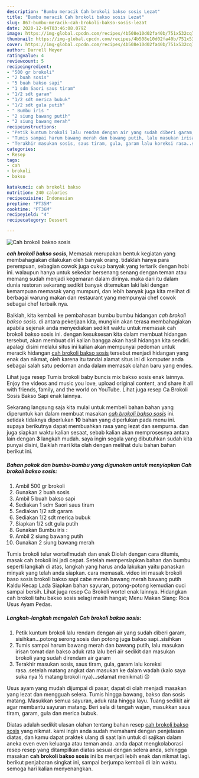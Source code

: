 ```yaml
---
description: "Bumbu meracik Cah brokoli bakso sosis Lezat"
title: "Bumbu meracik Cah brokoli bakso sosis Lezat"
slug: 867-bumbu-meracik-cah-brokoli-bakso-sosis-lezat
date: 2020-12-04T03:46:08.079Z
image: https://img-global.cpcdn.com/recipes/4b508e10d02fa40b/751x532cq70/cah-brokoli-bakso-sosis-foto-resep-utama.jpg
thumbnail: https://img-global.cpcdn.com/recipes/4b508e10d02fa40b/751x532cq70/cah-brokoli-bakso-sosis-foto-resep-utama.jpg
cover: https://img-global.cpcdn.com/recipes/4b508e10d02fa40b/751x532cq70/cah-brokoli-bakso-sosis-foto-resep-utama.jpg
author: Darrell Meyer
ratingvalue: 4
reviewcount: 5
recipeingredient:
- "500 gr brokoli"
- "2 buah sosis"
- "5 buah bakso sapi"
- "1 sdm Saori saus tiram"
- "1/2 sdt garam"
- "1/2 sdt merica bubuk"
- "1/2 sdt gula putih"
- " Bumbu iris "
- "2 siung bawang putih"
- "2 siung bawang merah"
recipeinstructions:
- "Petik kuntum brokoli lalu rendam dengan air yang sudah diberi garam, sisihkan...potong serong sosis dan potong juga bakso sapi..sisihkan"
- "Tumis sampai harum bawang merah dan bawang putih, lalu masukan irisan tomat dan bakso aduk rata lalu beri air sedikit dan masukan brokoli yang sudah direndam air garam"
- "Terakhir masukan sosis, saus tiram, gula, garam lalu koreksi rasa..setelah matang angkat dan masukan ke dalam wadah (kalo saya suka nya ½ matang brokoli nya)...selamat menikmati 😍"
categories:
- Resep
tags:
- cah
- brokoli
- bakso

katakunci: cah brokoli bakso 
nutrition: 240 calories
recipecuisine: Indonesian
preptime: "PT35M"
cooktime: "PT36M"
recipeyield: "4"
recipecategory: Dessert

---
```



![Cah brokoli bakso sosis](https://img-global.cpcdn.com/recipes/4b508e10d02fa40b/751x532cq70/cah-brokoli-bakso-sosis-foto-resep-utama.jpg)

<b><i>cah brokoli bakso sosis</i></b>, Memasak merupakan bentuk kegiatan yang membahagiakan dilakukan oleh banyak orang. tidaklah hanya para perempuan, sebagian cowok juga cukup banyak yang tertarik dengan hobi ini. walaupun hanya untuk sekedar bersenang senang dengan teman atau memang sudah menjadi kegemaran dalam dirinya. maka dari itu dalam dunia restoran sekarang sedikit banyak ditemukan laki laki dengan kemampuan memasak yang mumpuni, dan lebih banyak juga kita melihat di berbagai warung makan dan restaurant yang mempunyai chef cowok sebagai chef terbaik nya.

Baiklah, kita kembali ke pembahasan bumbu bumbu hidangan <i>cah brokoli bakso sosis</i>. di antara pekerjaan kita, mungkin akan terasa membahagiakan apabila sejenak anda menyediakan sedikit waktu untuk memasak cah brokoli bakso sosis ini. dengan kesuksesan kita dalam membuat hidangan tersebut, akan membuat diri kalian bangga akan hasil hidangan kita sendiri. apalagi disini melalui situs ini kalian akan mempunyai pedoman untuk meracik hidangan <u>cah brokoli bakso sosis</u> tersebut menjadi hidangan yang enak dan nikmat, oleh karena itu tandai alamat situs ini di komputer anda sebagai salah satu pedoman anda dalam memasak olahan baru yang endes.

Lihat juga resep Tumis brokoli baby buncis mix bakso sosis enak lainnya. Enjoy the videos and music you love, upload original content, and share it all with friends, family, and the world on YouTube. Lihat juga resep Ca Brokoli Sosis Bakso Sapi enak lainnya.


Sekarang langsung saja kita mulai untuk membeli bahan bahan yang diperuntuk kan dalam membuat masakan <u><i>cah brokoli bakso sosis</i></u> ini. setidak tidaknya diperlukan <b>10</b> bahan yang diperlukan pada menu ini. supaya berikutnya dapat membuahkan rasa yang lezat dan sempurna. dan juga siapkan waktu kalian sesaat, sebab kalian akan memprosesnya antara lain dengan <b>3</b> langkah mudah. saya ingin segala yang dibutuhkan sudah kita punyai disini, Baiklah mari kita olah dengan melihat dulu bahan bahan berikut ini.

<!--inarticleads1-->

##### Bahan pokok dan bumbu-bumbu yang digunakan untuk menyiapkan Cah brokoli bakso sosis:

1. Ambil 500 gr brokoli
1. Gunakan 2 buah sosis
1. Ambil 5 buah bakso sapi
1. Sediakan 1 sdm Saori saus tiram
1. Sediakan 1/2 sdt garam
1. Sediakan 1/2 sdt merica bubuk
1. Siapkan 1/2 sdt gula putih
1. Gunakan  Bumbu iris :
1. Ambil 2 siung bawang putih
1. Gunakan 2 siung bawang merah


Tumis brokoli telur wortel!mudah dan enak Diolah dengan cara ditumis, masak cah brokoli ini jadi cepat. Setelah mempersiapkan bahan dan bumbu seperti langkah di atas, langkah yang harus anda lakukan yaitu panaskan minyak yang telah anda siapkan. cara memasak. video ini masak brokoli baso sosis brokoli bakso sapi cabe merah bawang merah bawang putih Kaldu Kecap Lada Siapkan bahan sayuran, potong-potong kemudian cuci sampai bersih. Lihat juga resep Ca Brokoli wortel enak lainnya. Hidangkan cah brokoli tahu bakso sosis selagi masih hangat; Menu Makan Siang: Rica Usus Ayam Pedas. 

<!--inarticleads2-->

##### Langkah-langkah mengolah Cah brokoli bakso sosis:

1. Petik kuntum brokoli lalu rendam dengan air yang sudah diberi garam, sisihkan...potong serong sosis dan potong juga bakso sapi..sisihkan
1. Tumis sampai harum bawang merah dan bawang putih, lalu masukan irisan tomat dan bakso aduk rata lalu beri air sedikit dan masukan brokoli yang sudah direndam air garam
1. Terakhir masukan sosis, saus tiram, gula, garam lalu koreksi rasa..setelah matang angkat dan masukan ke dalam wadah (kalo saya suka nya ½ matang brokoli nya)...selamat menikmati 😍


Usus ayam yang mudah dijumpai di pasar, dapat di olah menjadi masakan yang lezat dan mengguah selera. Tumis hingga bawang, bakso dan sosis matang. Masukkan semua sayuran, aduk rata hingga layu. Tuang sedikit air agar membantu sayuran matang. Beri sela di tengah wajan, masukkan saus tiram, garam, gula dan merica bubuk. 

Diatas adalah sedikit ulasan olahan tentang bahan resep <u>cah brokoli bakso sosis</u> yang nikmat. kami ingin anda sudah memahami dengan penjelasan diatas, dan kamu dapat praktek ulang di saat lain untuk di sajikan dalam aneka even even keluarga atau teman anda. anda dapat mengkolaborasi resep resep yang ditampilkan diatas sesuai dengan selera anda, sehingga masakan <b>cah brokoli bakso sosis</b> ini bs menjadi lebih enak dan nikmat lagi. berikut penjabaran singkat ini, sampai berjumpa kembali di lain waktu. semoga hari kalian menyenangkan.
